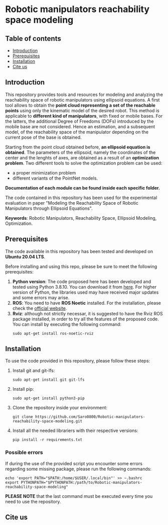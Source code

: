 # Robotic manipulators reachability space modeling

## Table of contents
+ [Introduction](#introduction)
+ [Prerequisites](#prerequisites)
+ [Installation](#installation)
+ [Cite us](#cite-us)


## Introduction
This repository provides tools and resources for modeling and analyzing the reachability space of robotic manipulators using ellipsoid equations. A first tool allows to obtain the **point cloud representing a set of the reachable points** using only the kinematic model of the desired robot. This method is applicable to **different kind of manipulators**, with fixed or mobile bases. For the latters, the additional Degree of Freedoms (DOFs) introduced by the mobile base are not considered. Hence an estimation, and a subsequent model, of the reachability space of the manipulator depending on the current pose of the base is obtained.

Starting from the point cloud obtained before, **an ellipsoid equation is obtained**. The parameters of the ellipsoid, namely the coordinates of the center and the lenghts of axes, are obtained as a result of an **optimization problem**. Two different tools to solve the optimization problem can be used:
* a proper minimization problem
* different variants of the PointNet models.

**Documentation of each module can be found inside each specific folder.**

The code contained in this repository has been used for the experimental evaluation in paper "Modeling the Reachability Space of Robotic Manipulators through Ellipsoid Equations".

**Keywords**: Robotic Manipulators, Reachability Space, Ellipsoid Modeling, Optimization.

## Prerequisites
The code available in this repository has been tested and developed on **Ubuntu 20.04 LTS**.

Before installing and using this repo, please be sure to meet the following prerequisites:
1. **Python version**: The code proposed here has been developed and tested using Python 3.8.10. You can download it from [here](https://www.python.org/downloads/). For higher version of Python, the libraries used may have received major updates and some errors may arise.
2. **ROS**: You need to have **ROS Noetic** installed. For the installation, please check the [official website](https://wiki.ros.org/noetic/Installation/Ubuntu).
3. **Rviz**: although not strictly necessar, it is suggested to have the Rviz ROS package installed, in order to try all the features of the proposed code. You can install by executing the following command:
    ```
    sudo apt-get install ros-noetic-rviz
    ```

## Installation
To use the code provided in this repository, please follow these steps:
1. Install git and git-lfs:
    ```
    sudo apt-get install git git-lfs
    ```

2. Install pip:
    ```
    sudo apt-get install python3-pip
    ```

3. Clone the repository inside your environment:
    ```
    git clone https://github.com/Saro0800/Robotic-manipulators-reachability-space-modeling.git
    ```

4. Install all the needed librariers with their respective versions:
    ```
    pip install -r requirements.txt
    ```

### Possible errors
If during the use of the provided script you encounter some errors regarding some missing package, please run the following commands:
```
echo 'export PATH="$PATH:/home/$USER/.local/bin"' >> ~.bashrc
export PYTHONPATH="$PYTHONPATH:/path/to/Robotic-manipulators-reachability-space-modeling"
```

**PLEASE NOTE** that the last command must be executed every time you need to use the repository.



## Cite us









